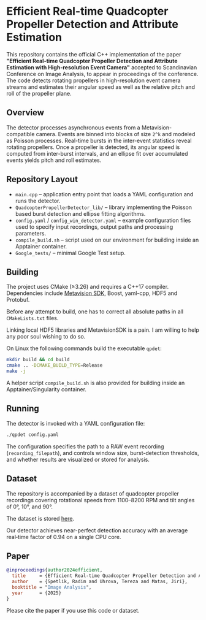 # Efficient Real-time Quadcopter Propeller Detection and Attribute Estimation

This repository contains the official C++ implementation of the paper **"Efficient Real-time Quadcopter Propeller Detection and Attribute Estimation with High-resolution Event Camera"** accepted to Scandinavian Conference on Image Analysis, to appear in proceedings of the conference. The code detects rotating propellers in high-resolution event camera streams and estimates their angular speed as well as the relative pitch and roll of the propeller plane.

## Overview

The detector processes asynchronous events from a Metavision-compatible camera. Events are binned into blocks of size `2^k` and modeled as Poisson processes. Real-time bursts in the inter-event statistics reveal rotating propellers. Once a propeller is detected, its angular speed is computed from inter-burst intervals, and an ellipse fit over accumulated events yields pitch and roll estimates.


## Repository Layout

- `main.cpp` – application entry point that loads a YAML configuration and runs the detector.
- `QuadcopterPropellerDetector_lib/` – library implementing the Poisson based burst detection and ellipse fitting algorithms.
- `config.yaml` / `config_win_detector.yaml` – example configuration files used to specify input recordings, output paths and processing parameters.
- `compile_build.sh` – script used on our environment for building inside an Apptainer container.
- `Google_tests/` – minimal Google Test setup.

## Building

The project uses CMake (≥3.26) and requires a C++17 compiler. Dependencies include
[Metavision SDK](https://www.prophesee.ai/metavision/), Boost, yaml-cpp, HDF5 and
Protobuf. 

Before any attempt to build, one has to correct all absolute paths in all `CMakeLists.txt` files.

Linking local HDF5 libraries and MetavisionSDK is a pain. I am willing to help any poor soul wishing to do so.

On Linux the following commands build the executable `qpdet`:

```bash
mkdir build && cd build
cmake .. -DCMAKE_BUILD_TYPE=Release
make -j
```

A helper script `compile_build.sh` is also provided for building inside an Apptainer/Singularity container.

## Running

The detector is invoked with a YAML configuration file:

```bash
./qpdet config.yaml
```

The configuration specifies the path to a RAW event recording (`recording_filepath`),
and controls window size, burst-detection thresholds, and whether results are visualized or stored for analysis.

## Dataset

The repository is accompanied by a dataset of quadcopter propeller recordings covering rotational speeds from 1100–8200 RPM and tilt angles of 0°, 10°, and 90°. 

The dataset is stored [here](https://ptak.felk.cvut.cz/personal/spetlrad/propeller_dataset.tar.gz).

Our detector achieves near-perfect detection accuracy with an average real‑time factor of 0.94 on a single CPU core.

## Paper

```bibtex
@inproceedings{author2024efficient,
  title     = {Efficient Real-time Quadcopter Propeller Detection and Attribute Estimation with High-resolution Event Camera},
  author    = {Spetlik, Radim and Uhrova, Tereza and Matas, Jiri},
  booktitle = "Image Analysis",
  year      = {2025}
}
```

Please cite the paper if you use this code or dataset.

